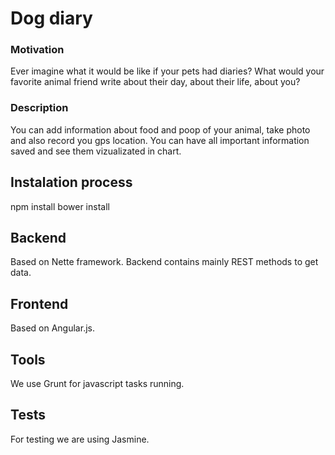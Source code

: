 # Dog diary

### Motivation
Ever imagine what it would be like if your pets had diaries? What would your favorite animal friend write about their day, about their life, about you?
### Description
You can add information about food and poop of your animal, take photo and also record you gps location.
You can have all important information saved and see them vizualizated in chart.

## Instalation process
 
npm install
bower install

## Backend
Based on Nette framework. Backend contains mainly REST methods to get data.

## Frontend 
Based on Angular.js.

## Tools
We use Grunt for javascript tasks running.

## Tests
For testing we are using Jasmine.
